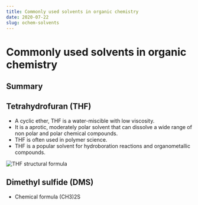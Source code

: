 ```yaml
---
title: Commonly used solvents in organic chemistry
date: 2020-07-22
slug: ochem-solvents
---
```


# Commonly used solvents in organic chemistry

## Summary
<SolventSummary />

## Tetrahydrofuran (THF)
* A cyclic ether, THF is a water-miscible with low viscosity.
* It is a aprotic, moderately polar solvent that can dissolve a wide range of non polar and polar chemical compounds.
* THF is often used in polymer science.
* THF is a popular solvent for hydroboration reactions and organometallic compounds.

![THF structural formula](../assets/THF_structural_formula.svg)

## Dimethyl sulfide (DMS)
* Chemical formula (CH3)2S
